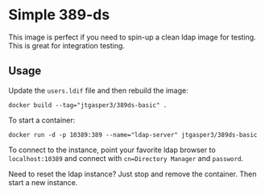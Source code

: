 Simple 389-ds 
=============

This image is perfect if you need to spin-up a clean ldap image for testing. This is great for integration testing.

## Usage
Update the `users.ldif` file and then rebuild the image:

```
docker build --tag="jtgasper3/389ds-basic" .
```

To start a container:

```
docker run -d -p 10389:389 --name="ldap-server" jtgasper3/389ds-basic
```

To connect to the instance, point your favorite ldap browser to `localhost:10389` and connect with `cn=Directory Manager` and `password`.

Need to reset the ldap instance? Just stop and remove the container. Then start a new instance.
